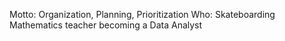 Motto: Organization, Planning, Prioritization
Who: Skateboarding Mathematics teacher becoming a Data Analyst



